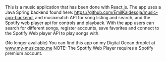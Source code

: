This is a music application that has been done with React.js.
The app uses a Java Spring backend found here: https://github.com/EmilKaidesoja/music-app-backend, and musixmatch API for song listing and search, and the Spotify web player api for controls and playback.
With the app users can search for different songs, register accounts, save favorites and connect to the Spotify Web player API to play songs with.

(No longer available) You can find this app on my Digital Ocean droplet at www.my-musicapp.me 
NOTE: The Spotify Web Player requires a Spotify premium account.

